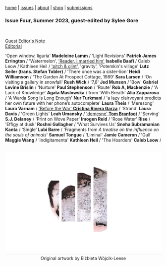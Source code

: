 [home](index.md) | [issues](issues.md) | [about](about.md) | [shop](shop.md)  |  [submissions](submit.md)

### Issue Four, Summer 2023, guest-edited by Sylee Gore

<br>

[Guest Editor's Note](frontmatter.md) <br>
[Editorial](editorial4.md) <br>

'Open window, liguria' **Madeleine Lamm** / 'Light Revisions' **Patrick James Errington** / 'Watermelon', ['Reader, I married him'](baafi.md) **Isabelle Baafi** / Caleb Leow / Kathleen Heil / ['pitch & glint'](seiler.md), 'gravity', 'Potemkin's village' **Lutz Seiler (trans. Stefan Tobler)** / 'There once was a sister-lion' **Heidi Williamson** / 'The Garden At Prospect Cottage, 1989' **Sara Larsen** / 'On visiting a gallery in snowfall' **Rush Wick** / '7,8' **Jed Munson** / 'Bow' **Gabriel Levine Brislin** / 'Nurture' **Paul Stephenson** / 'Route' **Rob A, Mackenzie** / 'A Lack of Knowledge' **Agata Maslowska** / from 'With Breath' **Alia Zapparova** / 'A Warda Song Is Long Enough' **Nur Turkmani** / 'a lazy clairvoyant predicts her own future with her phone’s autocomplete' **Laura Theis** / 'Meresong' **Laura Varnam** / ['Before the War' **Cristina Rivera Garza**](war.md) / 'Strand' **Laura Davis** / 'Green Lights' **Leah Umansky** / ['demesne' **Tom Branfoot**](branfoot.md) / 'Serving' **S.J. Delaney** / 'Print on Wove Paper' **Imogen Reid** / 'Rose Water' **Rise** / 'Effigy at dusk' **Roshni Gallagher** / 'What Survives Us' **Sneha Subramanian Kanta** / 'Single' **Lubi Barre** / 'Fragments from *A treatise on the influence on the souls of animals*' **Samuel Tongue** / 'Liminal' **Jamie Cameron** / 'Gull' **Maggie Wang** / 'indigitamenta' **Kathleen Heil** / 'The Hoarders' **Caleb Leow** /

<p align="center">
​ <img src="wg4bk.png" alt="Issue Four" width="800"/>
​
Original artwork by Elżbieta Wójcik-Leese
